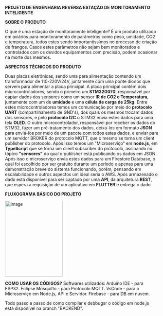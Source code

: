 **PROJETO DE ENGENHARIA REVERSA ESTAÇÃO DE MONITORAMENTO INTELIGENTE**

**SOBRE O PRODUTO**

O que é uma estação de monitoramente inteligente?
É um produto utilizado em aviários para monitoramento de parâmetros como peso, umidade, CO2 e temperatura, todos estes sendo importantissímos no processo de criação de frangos.
Casos estes parâmetros não sejam bem monitorados e controlados com os devidos equipamentos com precisão, podem ocasionar na morte dos mesmos.

**ASPECTOS TÉCNICOS DO PRODUTO**

Duas placas eletrônicas, sendo uma para alimentação contendo um transformador de 110-220V/24V, juntamente com uma ponte diodos que servem para alimentar a placa principal.
A placa principal contém dois microcontroladores, sendo o primeiro um **STM32G070**, responsável por captar dados dos sensores como um sensor **IR de CO2 e Temperatura**, juntamente com um de **umidade** e uma **célula de carga de 25kg**.
Entre estes microcontroladores temos um comunicação por meio do **protocolo UART** (compartilhamento de GND's), dos quais os mesmos trocam dados dos sensores, e pelo **protocolo I2C**
o STM32 envia estes dados para uma tela **OLED**. O outro microcontrolador, responsável por receber os dados do STM32, fazer um pré-tratamento dos dados, deixá-los em formato **JSON** para enviá-los por meio de um pacote com todos estes dados, e enviar para um servidor BROKER do protocolo MQTT, que o mesmo se torna um client publisher do protocolo.
Após isso temos um "Microserviço" em **node.js**, em **TypeScript** que se torna um client subscriber do protocolo, assinando no tópico **"sensores"** do qual o publisher está publicando os dados em JSON. Após isso o microserviço envia estes dados para um Firestore Database, o qual foi escolhido por ser gratuito durante um período e apenas para uma demonstração breve do sistema funcionando, porém, pensando em escalabilidade e outros aspectos um ideal seria o AWS. 
Após armazenado o dado está disponível para ser captado por uma **API**, da arquitetura **REST**, que espera a requisição de um aplicativo em **FLUTTER** e entrega o dado.

**FLUXOGRAMA BÁSICO DO PROJETO**

<img width="189" height="249" alt="image" src="https://github.com/user-attachments/assets/b899a044-33de-44c6-997a-d9dbebd007ae" />


**COMO USAR OS CÓDIGOS?**
Softwares utilizados:
Arduino IDE - para ESP32.
Eclipse Mosquitto - para Protocolo MQTT.
VsCode - para o Microserviço em Node.js, API e Servidor.
Firebase - para DB em nuvem.

Todo passo a passo de como compilar e debbugar o código em node.js está disponível na branch "BACKEND".
